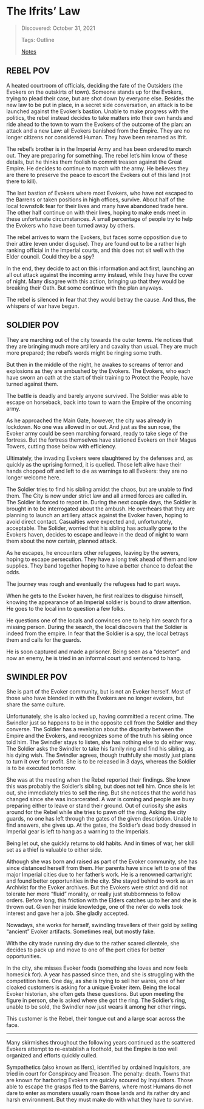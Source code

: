 # The Ifrits’ Law
> Discovered: October 31, 2021
>
> Tags: Outline
>
> [Notes](./notes.md)

## REBEL POV
A heated courtroom of officials, deciding the fate of the Outsiders (the Evokers on the outskirts of town). Someone stands up for the Evokers, trying to plead their case, but are shot down by everyone else. Besides the new law to be put in place, in a secret side conversation, an attack is to be launched against the Evoker’s bastion. Unable to make progress with the politics, the rebel instead decides to take matters into their own hands and ride ahead to the town to warn the Evokers of the outcome of the plan: an attack and a new Law: all Evokers banished from the Empire. They are no longer citizens nor considered Human. They have been renamed as Ifrit.

The rebel’s brother is in the Imperial Army and has been ordered to march out. They are preparing for something. The rebel let’s him know of these details, but he thinks them foolish to commit treason against the Great Empire. He decides to continue to march with the army. He believes they are there to preserve the peace to escort the Evokers out of this land (not there to kill).

The last bastion of Evokers where most Evokers, who have not escaped to the Barrens or taken positions in high offices, survive. About half of the local townsfolk fear for their lives and many have abandoned trade here. The other half continue on with their lives, hoping to make ends meet in these unfortunate circumstances. A small percentage of people try to help the Evokers who have been turned away by others.

The rebel arrives to warn the Evokers, but faces some opposition due to their attire (even under disguise). They are found out to be a rather high ranking official in the Imperial courts, and this does not sit well with the Elder council. Could they be a spy?

In the end, they decide to act on this information and act first, launching an all out attack against the incoming army instead, while they have the cover of night. Many disagree with this action, bringing up that they would be breaking their Oath. But some continue with the plan anyways.

The rebel is silenced in fear that they would betray the cause. And thus, the whispers of war have begun.

## SOLDIER POV
They are marching out of the city towards the outer towns. He notices that they are bringing much more artillery and cavalry than usual. They are much more prepared; the rebel’s words might be ringing some truth.

But then in the middle of the night, he awakes to screams of terror and explosions as they are ambushed by the Evokers. The Evokers, who each have sworn an oath at the start of their training to Protect the People, have turned against them.

The battle is deadly and barely anyone survived. The Soldier was able to escape on horseback, back into town to warn the Empire of the oncoming army.

As he approached the Main Gate, however, the city was already in lockdown. No one was allowed in or out. And just as the sun rose, the Evoker army could be seen marching forward, ready to take siege of the fortress. But the fortress themselves have stationed Evokers on their Magus Towers, cutting those below with efficiency.

Ultimately, the invading Evokers were slaughtered by the defenses and, as quickly as the uprising formed, it is quelled. Those left alive have their hands chopped off and left to die as warnings to all Evokers: they are no longer welcome here.

The Soldier tries to find his sibling amidst the chaos, but are unable to find them. The City is now under strict law and all armed forces are called in. The Soldier is forced to report in. During the next couple days, the Soldier is brought in to be interrogated about the ambush. He overhears that they are planning to launch an artillery attack against the Evoker haven, hoping to avoid direct contact. Casualties were expected and, unfortunately, acceptable. The Solider, worried that his sibling has actually gone to the Evokers haven, decides to escape and leave in the dead of night to warn them about the now certain, planned attack.

As he escapes, he encounters other refugees, leaving by the sewers, hoping to escape persecution. They have a long trek ahead of them and low supplies. They band together hoping to have a better chance to defeat the odds.

The journey was rough and eventually the refugees had to part ways.

When he gets to the Evoker haven, he first realizes to disguise himself, knowing the appearance of an Imperial soldier is bound to draw attention. He goes to the local inn to question a few folks.

He questions one of the locals and convinces one to help him search for a missing person. During the search, the local discovers that the Soldier is indeed from the empire. In fear that the Soldier is a spy, the local betrays them and calls for the guards.

He is soon captured and made a prisoner. Being seen as a “deserter” and now an enemy, he is tried in an informal court and sentenced to hang.

## SWINDLER POV
She is part of the Evoker community, but is not an Evoker herself. Most of those who have blended in with the Evokers are no longer evokers, but share the same culture.

Unfortunately, she is also locked up, having committed a recent crime. The Swindler just so happens to be in the opposite cell from the Soldier and they converse. The Soldier has a revelation about the disparity between the Empire and the Evokers, and recognizes some of the truth his sibling once told him. The Swindler stays to listen, she has nothing else to do either way.
The Soldier asks the Swindler to take his family ring and find his sibling, as his dying wish.
The Swindler agrees, though truthfully she mostly just plans to turn it over for profit. She is to be released in 3 days, whereas the Soldier is to be executed tomorrow.

She was at the meeting when the Rebel reported their findings. She knew this was probably the Soldier’s sibling, but does not tell him. Once she is let out, she immediately tries to sell the ring. But she notices that the world has changed since she was incarcerated. A war is coming and people are busy preparing either to leave or stand their ground. Out of curiosity she asks around for the Rebel while she tries to pawn off the ring. Asking the city guards, no one has left through the gates of the given description. Unable to find answers, she gives up. At the gates, the Soldier’s dead body dressed in Imperial gear is left to hang as a warning to the Imperials.

Being let out, she quickly returns to old habits. And in times of war, her skill set as a thief is valuable to either side.

Although she was born and raised as part of the Evoker community, she has since distanced herself from them. Her parents have since left to one of the major Imperial cities due to her father’s work. He is a renowned cartwright and found better opportunities in the city. She stayed behind to work as an Archivist for the Evoker archives. But the Evokers were strict and did not tolerate her more “fluid” morality, or really just stubbornness to follow orders. Before long, this friction with the Elders catches up to her and she is thrown out. Given her inside knowledge, one of the ne’er do wells took interest and gave her a job. She gladly accepted.

Nowadays, she works for herself, swindling travellers of their gold by selling “ancient” Evoker artifacts. Sometimes real, but mostly fake.

With the city trade running dry due to the rather scared clientele, she decides to pack up and move to one of the port cities for better opportunities.

In the city, she misses Evoker foods (something she loves and now feels homesick for).
A year has passed since then, and she is struggling with the competition here. One day, as she is trying to sell her wares, one of her cloaked customers is asking for a unique Evoker item. Being the local Evoker historian, she often gets these questions. But upon meeting the figure in person, she is asked where she got the ring. The Soldier’s ring, unable to be sold, the Swindler now just wears it among her other rings.

This customer is the Rebel, their tongue cut and a large scar across the face.

* * *

Many skirmishes throughout the following years continued as the scattered Evokers attempt to re-establish a foothold, but the Empire is too well organized and efforts quickly culled.

Sympathetics (also known as Ifers), identified by ordained Inquisitors, are tried in court for Conspiracy and Treason. The penalty: death. Towns that are known for harboring Evokers are quickly scoured by Inquisitors. Those able to escape the grasps fled to the Barrens, where most Humans do not dare to enter as monsters usually roam those lands and its rather dry and harsh environment. But they must make do with what they have to survive.
